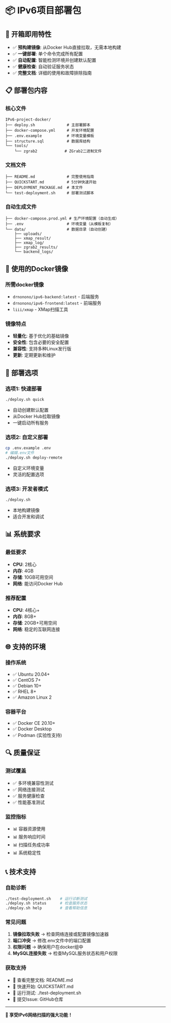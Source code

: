 # 📦 IPv6项目部署包

## 🎯 开箱即用特性

- ✅ **预构建镜像**: 从Docker Hub直接拉取，无需本地构建
- ✅ **一键部署**: 单个命令完成所有配置
- ✅ **自动配置**: 智能检测环境并创建默认配置
- ✅ **健康检查**: 自动验证服务状态
- ✅ **完整文档**: 详细的使用和故障排除指南

## 📋 部署包内容

### 核心文件
```
IPv6-project-docker/
├── deploy.sh              # 主部署脚本
├── docker-compose.yml     # 开发环境配置
├── .env.example           # 环境变量模板
├── structure.sql          # 数据库结构
└── tools/
    └── zgrab2            # ZGrab2二进制文件
```

### 文档文件
```
├── README.md              # 完整使用指南
├── QUICKSTART.md          # 5分钟快速开始
├── DEPLOYMENT_PACKAGE.md  # 本文件
└── test-deployment.sh     # 部署测试脚本
```

### 自动生成文件
```
├── docker-compose.prod.yml # 生产环境配置（自动生成）
├── .env                   # 环境变量（从模板复制）
└── data/                  # 数据目录（自动创建）
    ├── uploads/
    ├── xmap_result/
    ├── xmap_log/
    ├── zgrab2_results/
    └── backend_logs/
```

## 🚀 使用的Docker镜像

### 所需docker镜像
- `drnonono/ipv6-backend:latest` - 后端服务
- `drnonono/ipv6-frontend:latest` - 前端服务
- `liii/xmap` - XMap扫描工具

### 镜像特点
- **轻量化**: 基于优化的基础镜像
- **安全性**: 包含必要的安全配置
- **兼容性**: 支持多种Linux发行版
- **更新**: 定期更新和维护

## 🔧 部署选项

### 选项1: 快速部署
```bash
./deploy.sh quick
```
- 自动创建默认配置
- 从Docker Hub拉取镜像
- 一键启动所有服务

### 选项2: 自定义部署
```bash
cp .env.example .env
# 编辑.env文件
./deploy.sh deploy-remote
```
- 自定义环境变量
- 灵活的配置选项

### 选项3: 开发者模式
```bash
./deploy.sh
```
- 本地构建镜像
- 适合开发和调试

## 📊 系统要求

### 最低要求
- **CPU**: 2核心
- **内存**: 4GB
- **存储**: 10GB可用空间
- **网络**: 能访问Docker Hub

### 推荐配置
- **CPU**: 4核心+
- **内存**: 8GB+
- **存储**: 20GB+可用空间
- **网络**: 稳定的互联网连接

## 🌐 支持的环境

### 操作系统
- ✅ Ubuntu 20.04+
- ✅ CentOS 7+
- ✅ Debian 10+
- ✅ RHEL 8+
- ✅ Amazon Linux 2

### 容器平台
- ✅ Docker CE 20.10+
- ✅ Docker Desktop
- ✅ Podman (实验性支持)

## 🔍 质量保证

### 测试覆盖
- ✅ 多环境兼容性测试
- ✅ 网络连接测试
- ✅ 服务健康检查
- ✅ 性能基准测试

### 监控指标
- 📊 容器资源使用
- 📊 服务响应时间
- 📊 扫描任务成功率
- 📊 系统稳定性

## 📞 技术支持

### 自助诊断
```bash
./test-deployment.sh    # 运行诊断测试
./deploy.sh status      # 检查服务状态
./deploy.sh help        # 查看帮助信息
```

### 常见问题
1. **镜像拉取失败** → 检查网络连接或配置镜像加速器
2. **端口冲突** → 修改.env文件中的端口配置
3. **权限问题** → 确保用户在docker组中
4. **MySQL连接失败** → 检查MySQL服务状态和用户权限

### 获取支持
- 📖 查看完整文档: README.md
- 🚀 快速开始: QUICKSTART.md
- 🧪 运行测试: ./test-deployment.sh
- 📝 提交Issue: GitHub仓库

---

**🎉 享受IPv6网络扫描的强大功能！**
